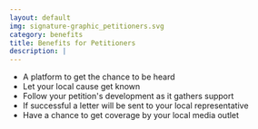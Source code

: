 ```yaml
---
layout: default
img: signature-graphic_petitioners.svg
category: benefits
title: Benefits for Petitioners
description: |
---
```

- A platform to get the chance to be heard
- Let your local cause get known
- Follow your petition's development as it gathers support
- If successful a letter will be sent to your local representative
- Have a chance to get coverage by your local media outlet
